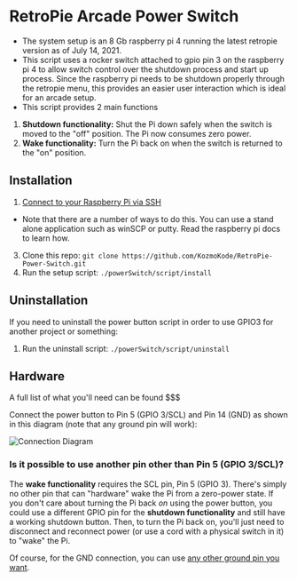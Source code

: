 # RetroPie Arcade Power Switch
* The system setup is an 8 Gb  raspberry pi 4 running the latest retropie version as of July 14, 2021.
* This script uses a rocker switch attached to gpio pin 3 on the raspberry pi 4 to allow switch control over the shutdown process and start up process. Since the raspberry pi needs to be shutdown properly through the retropie menu, this provides an easier user interaction which is ideal for an arcade setup. 
* This script provides 2 main functions
1. **Shutdown functionality:** Shut the Pi down safely when the switch is moved to the "off" position. The Pi now consumes zero power.
2. **Wake functionality:** Turn the Pi back on when the switch is returned to the "on" position.

## Installation

1. [Connect to your Raspberry Pi via SSH](https://www.raspberrypi.org/documentation/remote-access/ssh/)
* Note that there are a number of ways to do this. You can use a stand alone application such as winSCP or putty. Read the raspberry pi docs to learn how. 
3. Clone this repo: `git clone https://github.com/KozmoKode/RetroPie-Power-Switch.git`
4. Run the setup script: `./powerSwitch/script/install`

## Uninstallation

If you need to uninstall the power button script in order to use GPIO3 for another project or something:

1. Run the uninstall script: `./powerSwitch/script/uninstall`

## Hardware

A full list of what you'll need can be found $$$

Connect the power button to Pin 5 (GPIO 3/SCL) and Pin 14 (GND) as shown in this diagram (note that any ground pin will work):

![Connection Diagram](https://raw.githubusercontent.com/KozmoKode/RetroPie-Power-Switch/master/diagrams/powerbutton.png)

### Is it possible to use another pin other than Pin 5 (GPIO 3/SCL)?




The **wake functionality** requires the SCL pin, Pin 5 (GPIO 3). There's simply no other pin that can "hardware" wake the Pi from a zero-power state. If you don't care about turning the Pi back _on_ using the power button, you could use a different GPIO pin for the **shutdown functionality** and still have a working shutdown button. Then, to turn the Pi back on, you'll just need to disconnect and reconnect power (or use a cord with a physical switch in it) to "wake" the Pi.

Of course, for the GND connection, you can use [any other ground pin you want](https://pinout.xyz/).
